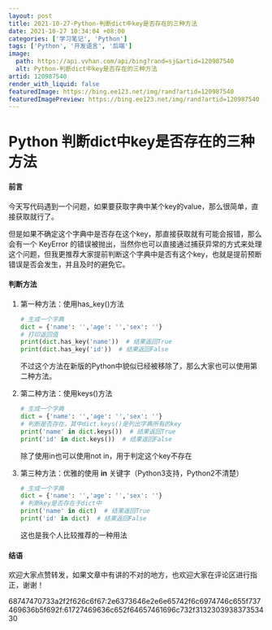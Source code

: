 ```yaml
---
layout: post
title: 2021-10-27-Python-判断dict中key是否存在的三种方法
date: 2021-10-27 10:34:04 +08:00
categories: ['学习笔记', 'Python']
tags: ['Python', '开发语言', '后端']
image:
  path: https://api.vvhan.com/api/bing?rand=sj&artid=120987540
  alt: Python-判断dict中key是否存在的三种方法
artid: 120987540
render_with_liquid: false
featuredImage: https://bing.ee123.net/img/rand?artid=120987540
featuredImagePreview: https://bing.ee123.net/img/rand?artid=120987540
---
```


# Python 判断dict中key是否存在的三种方法

#### 前言

今天写代码遇到一个问题，如果要获取字典中某个key的value，那么很简单，直接获取就行了。
  
但是如果不确定这个字典中是否存在这个key，那直接获取就有可能会报错，那么会有一个
KeyError
的错误被抛出，当然你也可以直接通过捕获异常的方式来处理这个问题，但我更推荐大家提前判断这个字典中是否有这个key，也就是提前预断错误是否会发生，并且及时的避免它。

#### 判断方法

1. 第一种方法：使用has_key()方法

   ```python
   # 生成一个字典
   dict = {'name': '','age': '','sex': ''}
   # 打印返回值
   print(dict.has_key('name'))  # 结果返回True
   print(dict.has_key('id'))  # 结果返回False

   ```

   不过这个方法在新版的Python中貌似已经被移除了，那么大家也可以使用第二种方法。
2. 第二种方法：使用keys()方法

   ```python
   # 生成一个字典
   dict = {'name': '','age': '','sex': ''}
   # 判断是否存在，其中dict.keys()是列出字典所有的key
   print('name' in dict.keys())  # 结果返回True
   print('id' in dict.keys())  # 结果返回False

   ```

   除了使用in也可以使用not in，用于判定这个key不存在
3. 第三种方法：优雅的使用
   **in**
   关键字（Python3支持，Python2不清楚）

   ```python
   # 生成一个字典
   dict = {'name': '','age': '','sex': ''}
   # 判断key是否存在于dict中
   print('name' in dict)  # 结果返回True
   print('id' in dict)  # 结果返回False

   ```

   这也是我个人比较推荐的一种用法

#### 结语

欢迎大家点赞转发，如果文章中有讲的不对的地方，也欢迎大家在评论区进行指正，谢谢！

68747470733a2f2f626c6f67:2e6373646e2e6e65742f6c6974746c655f737469636b5f692f:61727469636c652f64657461696c732f313230393837353430